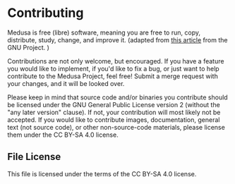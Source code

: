 # Contributing
Medusa is free (libre) software, meaning you are free to run, copy, distribute,
study, change, and improve it. (adapted from
[this article](https://www.gnu.org/philosophy/free-sw.en.html) from the GNU
Project. )

Contributions are not only welcome, but encouraged. If you have a feature you
would like to implement, if you'd like to fix a bug, or just want to help
contribute to the Medusa Project, feel free! Submit a merge request with your
changes, and it will be looked over.

Please keep in mind that source code and/or binaries you contribute should be
licensed under the GNU General Public License version 2 (without the "any later
version" clause). If not, your contribution will most likely not be accepted.
If you would like to contribute images, documentation, general text (not source
code), or other non-source-code materials, please license them under the CC
BY-SA 4.0 license.

## File License
This file is licensed under the terms of the CC BY-SA 4.0 license.